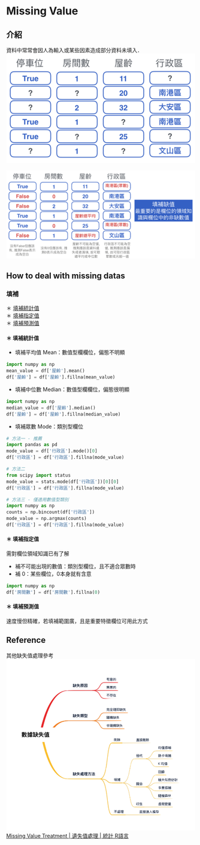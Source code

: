# Missing Value
## 介紹
資料中常常會因人為輸入或某些因素造成部分資料未填入．
<br><img src="Missing Values 01.png" width="600">
<br>
<br><img src="Missing Values 02.png" width="600">
## How to deal with missing datas

### 填補
＊ [填補統計值](#-填補統計值)
<br>＊ [填補指定值](#-填補指定值)
<br>＊ [填補預測值](#-填補預測值)

#### ＊ 填補統計值
* 填補平均值 Mean：數值型欄欄位，偏態不明顯

```python
import numpy as np
mean_value = df['屋齡'].mean()
df['屋齡'] = df['屋齡'].fillna(mean_value)
```
* 填補中位數 Median：數值型欄欄位，偏態很明顯

```python
import numpy as np
median_value = df['屋齡'].median()
df['屋齡'] = df['屋齡'].fillna(median_value)
```
* 填補眾數 Mode：類別型欄位

```python
# 方法一 - 推薦
import pandas as pd
mode_value = df['行政區'].mode()[0]
df['行政區'] = df['行政區'].fillna(mode_value)
```

```python
# 方法二
from scipy import status
mode_value = stats.mode(df['行政區'])[0][0]
df['行政區'] = df['行政區'].fillna(mode_value)
```

```python
# 方法三 - 僅適用數值型類別
import numpy as np
counts = np.bincount(df['行政區'])
mode_value = np.argmax(counts)
df['行政區'] = df['行政區'].fillna(mode_value)
```


#### ＊ 填補指定值
需對欄位領域知識已有了解
* 補不可能出現的數值：類別型欄位，且不適合眾數時
* 補 0：某些欄位，0本身就有含意

```python
import numpy as np
df['房間數'] = df['房間數'].fillna(0)
```



#### ＊ 填補預測值
速度慢但精確，若填補範圍廣，且是重要特徵欄位可用此方式



## Reference
其他缺失值處理參考
<img src="數據缺失值處理.png" width="600">
<br>[Missing Value Treatment | 遺失值處理 | 統計 R語言](https://www.jamleecute.com/missing-value-treatment-遺失值處理/)
